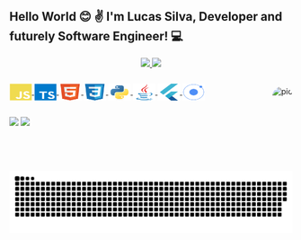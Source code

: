 ## Hello World :blush: :v: I'm Lucas Silva, Developer and futurely Software Engineer! :computer:

<div align="center" style="display: inline_block;">
  <a href="https://github.com/lucaaas">
    <img height="180em" src="https://github-readme-stats.vercel.app/api?username=lucaaas&count_private=true&show_icons=true&theme=gruvbox&include_all_commits=true"/>
    <img height="180em" src="https://github-readme-streak-stats.herokuapp.com/?user=lucaaas&theme=dark"/>
</div>
  
<div style="display: inline_block; margin-top:10px"><br>
  <img align="center" alt="js" height="30" width="40" src="https://raw.githubusercontent.com/devicons/devicon/master/icons/javascript/javascript-plain.svg"/>
  <img align="center" alt="ts" height="30" width="40" src="https://raw.githubusercontent.com/devicons/devicon/master/icons/typescript/typescript-plain.svg"/>
  <img align="center" alt="HTML" height="30" width="40" src="https://raw.githubusercontent.com/devicons/devicon/master/icons/html5/html5-original.svg"/>
  <img align="center" alt="CSS" height="30" width="40" src="https://raw.githubusercontent.com/devicons/devicon/master/icons/css3/css3-original.svg"/>
  <img align="center" alt="Python" height="30" width="40" src="https://raw.githubusercontent.com/devicons/devicon/master/icons/python/python-original.svg"/>
  <img align="center" alt="Java" height="30" width="40" src="https://raw.githubusercontent.com/devicons/devicon/master/icons/java/java-original.svg"/>
  <img align="center" alt="Flutter" height="30" width="40" src="https://raw.githubusercontent.com/devicons/devicon/master/icons/flutter/flutter-original.svg"/>
  <img align="center" alt="Ionic" height="30" width="40" src="https://raw.githubusercontent.com/devicons/devicon/master/icons/ionic/ionic-original.svg"/>
  <img align="right" alt="pic" height="150" style="border-radius:50px; margin-top: 5px" src="https://i.pinimg.com/originals/93/fb/37/93fb37d68cacc9605d7df0bc62a902e3.gif"/> 
</div>
  
  ##
 
<div> 
  <a href = "mailto:lucasoliveira2306@gmail.com"><img src="https://img.shields.io/badge/-Gmail-%23333?style=for-the-badge&logo=gmail&logoColor=white" target="_blank"></a>
  <a href="www.linkedin.com/in/lucaaas" target="_blank"><img src="https://img.shields.io/badge/-LinkedIn-%230077B5?style=for-the-badge&logo=linkedin&logoColor=white" target="_blank"></a> 
 
  ![Snake animation](https://github.com/lucaaas/lucaaas/blob/output/github-contribution-grid-snake.svg)
 
</div>
